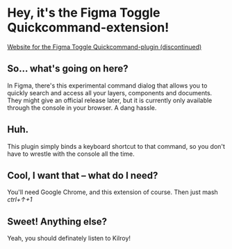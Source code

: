 # Hey, it's the Figma Toggle Quickcommand-extension!

[Website for the Figma Toggle Quickcommand-plugin (discontinued)](https://figmaquickcommand.netlify.com)

## So... what's going on here?

In Figma, there's this experimental command dialog that allows you to quickly search and access all your layers, components and documents. They might give an official release later, but it is currently only available through the console in your browser. A dang hassle.

## Huh.

This plugin simply binds a keyboard shortcut to that command, so you don't have to wrestle with the console all the time.

## Cool, I want that – what do I need?

You'll need Google Chrome, and this extension of course.
Then just mash _ctrl+↑+1_

## Sweet! Anything else?

Yeah, you should definately listen to Kilroy!
